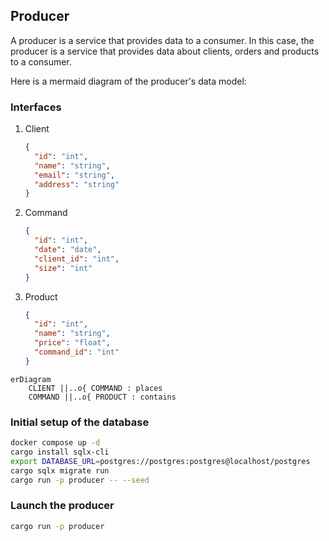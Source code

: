 ## Producer

A producer is a service that provides data to a consumer. In this case, the producer is a service that provides data about clients, orders and products to a consumer.

Here is a mermaid diagram of the producer's data model:

### Interfaces 

1. Client
   ```json
   {
     "id": "int",
     "name": "string",
     "email": "string",
     "address": "string"
   }
   ```

2. Command
    ```json
    {
      "id": "int",
      "date": "date",
      "client_id": "int",
      "size": "int"
    }
    ```

3. Product
    ```json
    {
      "id": "int",
      "name": "string",
      "price": "float",
      "command_id": "int"
    }
    ```

```mermaid
erDiagram
    CLIENT ||..o{ COMMAND : places
    COMMAND ||..o{ PRODUCT : contains
```

### Initial setup of the database
```bash
docker compose up -d
cargo install sqlx-cli
export DATABASE_URL=postgres://postgres:postgres@localhost/postgres
cargo sqlx migrate run
cargo run -p producer -- --seed
```

### Launch the producer
```bash
cargo run -p producer
```
